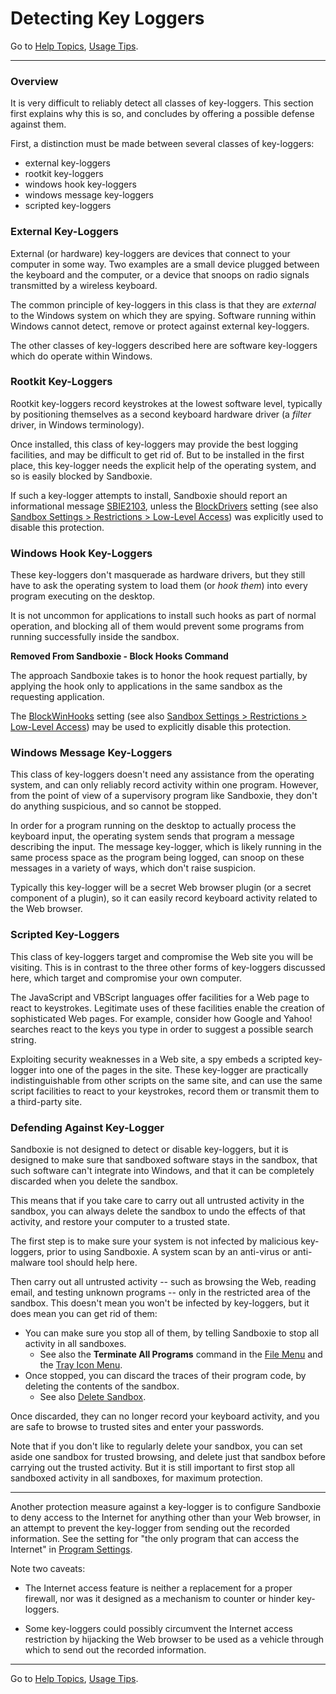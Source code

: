 # Detecting Key Loggers

Go to [Help Topics](HelpTopics.md), [Usage Tips](UsageTips.md).

* * *

### Overview

It is very difficult to reliably detect all classes of key-loggers. This section first explains why this is so, and concludes by offering a possible defense against them.

First, a distinction must be made between several classes of key-loggers:

*   external key-loggers
*   rootkit key-loggers
*   windows hook key-loggers
*   windows message key-loggers
*   scripted key-loggers

### External Key-Loggers

External (or hardware) key-loggers are devices that connect to your computer in some way. Two examples are a small device plugged between the keyboard and the computer, or a device that snoops on radio signals transmitted by a wireless keyboard.

The common principle of key-loggers in this class is that they are _external_ to the Windows system on which they are spying. Software running within Windows cannot detect, remove or protect against external key-loggers.

The other classes of key-loggers described here are software key-loggers which do operate within Windows.

### Rootkit Key-Loggers

Rootkit key-loggers record keystrokes at the lowest software level, typically by positioning themselves as a second keyboard hardware driver (a _filter_ driver, in Windows terminology).

Once installed, this class of key-loggers may provide the best logging facilities, and may be difficult to get rid of. But to be installed in the first place, this key-logger needs the explicit help of the operating system, and so is easily blocked by Sandboxie.

If such a key-logger attempts to install, Sandboxie should report an informational message [SBIE2103](SBIE2103.md), unless the [BlockDrivers](BlockDrivers.md) setting (see also [Sandbox Settings > Restrictions > Low-Level Access](RestrictionsSettings#lowlevel)) was explicitly used to disable this protection.

### Windows Hook Key-Loggers

These key-loggers don't masquerade as hardware drivers, but they still have to ask the operating system to load them (or _hook them_) into every program executing on the desktop.

It is not uncommon for applications to install such hooks as part of normal operation, and blocking all of them would prevent some programs from running successfully inside the sandbox.

**Removed From Sandboxie - Block Hooks Command**

The approach Sandboxie takes is to honor the hook request partially, by applying the hook only to applications in the same sandbox as the requesting application.

The [BlockWinHooks](BlockWinHooks.md) setting (see also [Sandbox Settings > Restrictions > Low-Level Access](RestrictionsSettings#lowlevel)) may be used to explicitly disable this protection.

### Windows Message Key-Loggers

This class of key-loggers doesn't need any assistance from the operating system, and can only reliably record activity within one program. However, from the point of view of a supervisory program like Sandboxie, they don't do anything suspicious, and so cannot be stopped.

In order for a program running on the desktop to actually process the keyboard input, the operating system sends that program a message describing the input. The message key-logger, which is likely running in the same process space as the program being logged, can snoop on these messages in a variety of ways, which don't raise suspicion.

Typically this key-logger will be a secret Web browser plugin (or a secret component of a plugin), so it can easily record keyboard activity related to the Web browser.

### Scripted Key-Loggers

This class of key-loggers target and compromise the Web site you will be visiting. This is in contrast to the three other forms of key-loggers discussed here, which target and compromise your own computer.

The JavaScript and VBScript languages offer facilities for a Web page to react to keystrokes. Legitimate uses of these facilities enable the creation of sophisticated Web pages. For example, consider how Google and Yahoo! searches react to the keys you type in order to suggest a possible search string.

Exploiting security weaknesses in a Web site, a spy embeds a scripted key-logger into one of the pages in the site. These key-logger are practically indistinguishable from other scripts on the same site, and can use the same script facilities to react to your keystrokes, record them or transmit them to a third-party site.

### Defending Against Key-Logger

Sandboxie is not designed to detect or disable key-loggers, but it is designed to make sure that sandboxed software stays in the sandbox, that such software can't integrate into Windows, and that it can be completely discarded when you delete the sandbox.

This means that if you take care to carry out all untrusted activity in the sandbox, you can always delete the sandbox to undo the effects of that activity, and restore your computer to a trusted state.

The first step is to make sure your system is not infected by malicious key-loggers, prior to using Sandboxie. A system scan by an anti-virus or anti-malware tool should help here.

Then carry out all untrusted activity -- such as browsing the Web, reading email, and testing unknown programs -- only in the restricted area of the sandbox. This doesn't mean you won't be infected by key-loggers, but it does mean you can get rid of them:

*   You can make sure you stop all of them, by telling Sandboxie to stop all activity in all sandboxes.
    *   See also the **Terminate All Programs** command in the [File Menu](FileMenu#termall) and the [Tray Icon Menu](TrayIconMenu#termall).
*   Once stopped, you can discard the traces of their program code, by deleting the contents of the sandbox.
    *   See also [Delete Sandbox](DeleteSandbox.md).

Once discarded, they can no longer record your keyboard activity, and you are safe to browse to trusted sites and enter your passwords.

Note that if you don't like to regularly delete your sandbox, you can set aside one sandbox for trusted browsing, and delete just that sandbox before carrying out the trusted activity. But it is still important to first stop all sandboxed activity in all sandboxes, for maximum protection.

* * *

Another protection measure against a key-logger is to configure Sandboxie to deny access to the Internet for anything other than your Web browser, in an attempt to prevent the key-logger from sending out the recorded information. See the setting for "the only program that can access the Internet" in [Program Settings](ProgramSettings#internet).

Note two caveats:

*   The Internet access feature is neither a replacement for a proper firewall, nor was it designed as a mechanism to counter or hinder key-loggers.

*   Some key-loggers could possibly circumvent the Internet access restriction by hijacking the Web browser to be used as a vehicle through which to send out the recorded information.

* * *

Go to [Help Topics](HelpTopics.md), [Usage Tips](UsageTips.md).